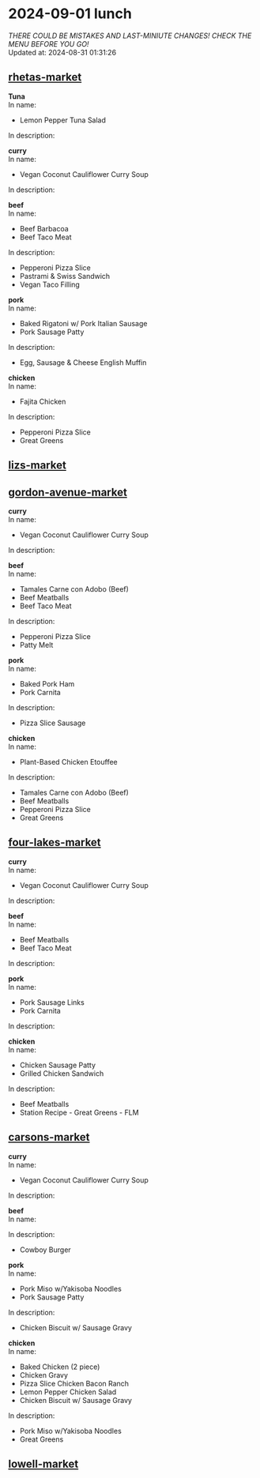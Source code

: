 # 2024-09-01 lunch  
*THERE COULD BE MISTAKES AND LAST-MINIUTE CHANGES! CHECK THE MENU BEFORE YOU GO!*  
Updated at: 2024-08-31 01:31:26  
## [rhetas-market](https://wisc-housingdining.nutrislice.com/menu/rhetas-market/lunch/2024-09-01)  
**Tuna**  
In name:   
 - Lemon Pepper Tuna Salad  
  
In description:   
  
**curry**  
In name:   
 - Vegan Coconut Cauliflower Curry Soup  
  
In description:   
  
**beef**  
In name:   
 - Beef Barbacoa  
 - Beef Taco Meat  
  
In description:   
 - Pepperoni Pizza Slice  
 - Pastrami & Swiss Sandwich  
 - Vegan Taco Filling  
  
**pork**  
In name:   
 - Baked Rigatoni w/ Pork Italian Sausage  
 - Pork Sausage Patty  
  
In description:   
 - Egg, Sausage & Cheese English Muffin  
  
**chicken**  
In name:   
 - Fajita Chicken  
  
In description:   
 - Pepperoni Pizza Slice  
 - Great Greens  
  
## [lizs-market](https://wisc-housingdining.nutrislice.com/menu/lizs-market/lunch/2024-09-01)  
## [gordon-avenue-market](https://wisc-housingdining.nutrislice.com/menu/gordon-avenue-market/lunch/2024-09-01)  
**curry**  
In name:   
 - Vegan Coconut Cauliflower Curry Soup  
  
In description:   
  
**beef**  
In name:   
 - Tamales Carne con Adobo (Beef)  
 - Beef Meatballs  
 - Beef Taco Meat  
  
In description:   
 - Pepperoni Pizza Slice  
 - Patty Melt  
  
**pork**  
In name:   
 - Baked Pork Ham  
 - Pork Carnita  
  
In description:   
 - Pizza Slice Sausage  
  
**chicken**  
In name:   
 - Plant-Based Chicken Etouffee  
  
In description:   
 - Tamales Carne con Adobo (Beef)  
 - Beef Meatballs  
 - Pepperoni Pizza Slice  
 - Great Greens  
  
## [four-lakes-market](https://wisc-housingdining.nutrislice.com/menu/four-lakes-market/lunch/2024-09-01)  
**curry**  
In name:   
 - Vegan Coconut Cauliflower Curry Soup  
  
In description:   
  
**beef**  
In name:   
 - Beef Meatballs  
 - Beef Taco Meat  
  
In description:   
  
**pork**  
In name:   
 - Pork Sausage Links  
 - Pork Carnita  
  
In description:   
  
**chicken**  
In name:   
 - Chicken Sausage Patty  
 - Grilled Chicken Sandwich  
  
In description:   
 - Beef Meatballs  
 - Station Recipe - Great Greens - FLM  
  
## [carsons-market](https://wisc-housingdining.nutrislice.com/menu/carsons-market/lunch/2024-09-01)  
**curry**  
In name:   
 - Vegan Coconut Cauliflower Curry Soup  
  
In description:   
  
**beef**  
In name:   
  
In description:   
 - Cowboy Burger  
  
**pork**  
In name:   
 - Pork Miso w/Yakisoba Noodles  
 - Pork Sausage Patty  
  
In description:   
 - Chicken Biscuit w/ Sausage Gravy  
  
**chicken**  
In name:   
 - Baked Chicken (2 piece)  
 - Chicken Gravy  
 - Pizza Slice Chicken Bacon Ranch  
 - Lemon Pepper Chicken Salad  
 - Chicken Biscuit w/ Sausage Gravy  
  
In description:   
 - Pork Miso w/Yakisoba Noodles  
 - Great Greens  
  
## [lowell-market](https://wisc-housingdining.nutrislice.com/menu/lowell-market/lunch/2024-09-01)  
  
